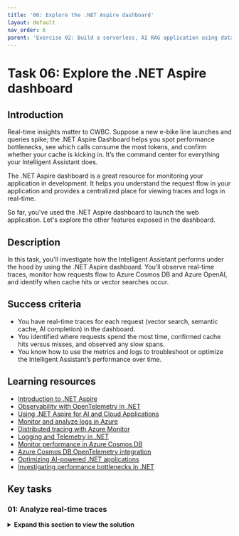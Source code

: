 ```yaml
---
title: '06: Explore the .NET Aspire dashboard'
layout: default
nav_order: 6
parent: 'Exercise 02: Build a serverless, AI RAG application using data from Azure Cosmos DB'
---
```


# Task 06: Explore the .NET Aspire dashboard

## Introduction
Real-time insights matter to CWBC. Suppose a new e-bike line launches and queries spike; the .NET Aspire Dashboard helps you spot performance bottlenecks, see which calls consume the most tokens, and confirm whether your cache is kicking in. It’s the command center for everything your Intelligent Assistant does.

The .NET Aspire dashboard is a great resource for monitoring your application in development. It helps you understand the request flow in your application and provides a centralized place for viewing traces and logs in real-time. 

So far, you've used the .NET Aspire dashboard to launch the web application. Let's explore the other features exposed in the dashboard.

## Description
In this task, you'll investigate how the Intelligent Assistant performs under the hood by using the .NET Aspire dashboard. You’ll observe real-time traces, monitor how requests flow to Azure Cosmos DB and Azure OpenAI, and identify when cache hits or vector searches occur. 

## Success criteria
 - You have real-time traces for each request (vector search, semantic cache, AI completion) in the dashboard.
 - You identified where requests spend the most time, confirmed cache hits versus misses, and observed any slow spans.
 - You know how to use the metrics and logs to troubleshoot or optimize the Intelligent Assistant’s performance over time.


## Learning resources

- [Introduction to .NET Aspire](https://devblogs.microsoft.com/dotnet/introducing-dotnet-aspire)  
- [Observability with OpenTelemetry in .NET](https://learn.microsoft.com/en-us/dotnet/core/diagnostics/distributed-tracing-opentelemetry)  
- [Using .NET Aspire for AI and Cloud Applications](https://devblogs.microsoft.com/dotnet/introducing-dotnet-aspire-for-ai-cloud-native-apps)  
- [Monitor and analyze logs in Azure](https://learn.microsoft.com/en-us/azure/azure-monitor/essentials/logs-overview)  
- [Distributed tracing with Azure Monitor](https://learn.microsoft.com/en-us/azure/azure-monitor/app/distributed-tracing)  
- [Logging and Telemetry in .NET](https://learn.microsoft.com/en-us/dotnet/core/diagnostics/logging)  
- [Monitor performance in Azure Cosmos DB](https://learn.microsoft.com/en-us/azure/cosmos-db/nosql/monitoring-performance)  
- [Azure Cosmos DB OpenTelemetry integration](https://learn.microsoft.com/en-us/azure/cosmos-db/nosql/opentelemetry-integration)  
- [Optimizing AI-powered .NET applications](https://learn.microsoft.com/en-us/semantic-kernel/ai-performance-best-practices)  
- [Investigating performance bottlenecks in .NET](https://learn.microsoft.com/en-us/dotnet/core/diagnostics/performance-profiling)  

## Key tasks


### 01: Analyze real-time traces

<details markdown="block"> 
  <summary><strong>Expand this section to view the solution</strong></summary> 


1. Select **Create New Chat** on the left, then select the **New Chat** that was created.

1. Enter **What bike accessories do you have?**

    ![mmd6vttx.jpg](../../media/mmd6vttx.jpg)

1. Start another new chat session, and ask the same question: **What bike accessories do you have?** 

    {: .note }
    > You should get a cache hit with an immediate response consuming zero generation tokens.

1. Go to the .NET Aspire dashboard tab in the browser. 

1. Select **Traces** from the left toolbar. 

    ![lo65ya3w.jpg](../../media/lo65ya3w.jpg)

    {: .note }
    > You’ll see all the network requests in your application represented chronologically here. Notice there are several **GET** calls and a **POST** as the Blazor application starts up. 

1. Select the bottom trace to expand the service calls being made in the application. 

    ![s182yc5j.jpg](../../media/s182yc5j.jpg)

---

Each request made to Azure Cosmos DB or Azure OpenAI is represented as a span. The first few spans represent background tasks in the web application to query Azure Cosmos DB for existing chats and to verify the product data has been loaded. 

Each time a new container in Azure Cosmos DB is accessed, the SDK makes several HTTP requests to get metadata for the container. You’ll see these represented as child spans. Let's explore the spans in this dashboard and correlate them to the features you implemented so far in the chat application.

1. Scroll down in the list of traces. If you created a new chat session for this exercise, find the second **DATA cosmosdb CreateItemAsync chat** span (the first would be to create the chat session item itself). If you didn't create a new chat session, find the first **CreateItemAsync**. This is the call to store your first prompt in the Azure Cosmos DB chat container. 

    {: .note }
    > You may need to expand the **Name** column by selecting the vertical line to the left of the **0s** column and dragging it to the right. 

1. Since you haven't asked about bike accessories yet, this was a cache miss. Let's explore the request flow and validate it matches expectations.

    ![tf9uoqrb.jpg](../../media/tf9uoqrb.jpg)

    Your traces should resemble the image above. If you see an error from *169.254.169.254:80*, this is a metadata request made by the SDK to get information about your compute environment. For unsupported VM types, this is expected to fail and is safe to ignore.

    1. First, there is a call to the Azure Cosmos DB chat container to store the prompt you typed in the chat.
    1. Next, the call to the chat container represents building the context window. You need to query for any previous messages in the chat session to get contextually relevant results.
    1. Then, this call to Azure OpenAI represents getting the vector embeddings from the prompt.
    1. This call to the cache container checks if a cache hit was found by passing in the vector embeddings and performing a vector search for similar responses. Notice there are child HTTP calls under this request. That is the SDK initializing connections for the cache container. The other containers had already been used earlier on in the application and therefore had already been initialized.
    1. This call represents a second round trip for the get cache query.
    1. Because there was a cache miss, the next query was for products relevant to the user prompt. This call uses vector search to find products from the products container to later pass to Azure OpenAI. The product data returned is the key component for implementing the RAG pattern.
    1. Next, there's the call to Azure OpenAI to get the chat completion for the prompt and RAG data. Notice the calls to Azure OpenAI have a higher duration than the rest of the calls, this is because it's sending a lot of context to the model to generate a completion.
    1. After generating a completion, the results are stored in the cache to avoid having to compute a response for similar questions in the future.
    1. Then you call to retrieve the chat container item representing this chat session.
    1. Last, you execute a bulk upload of the chat completion and session to the chat container.

    {: .note }
    > This request flow maps to the LLM Pipeline we created in the **ChatService/GetChatCompletionAsync()** function.

1. Below the cache miss request flow, let's analyze the spans for the second prompt. This time, you started another new chat session and entered the same question, generating a cache hit. You’ll notice the first three spans are the same, but because you had a cache hit, there are fewer steps.

    ![9ehgp6m4.jpg](../../media/9ehgp6m4.jpg)

    1. First, there’s a call to the Azure Cosmos DB chat container to store the prompt you typed in the chat.
    1. Next, the call to the chat container represents building the context window. You need to query for any previous messages in the chat session to get contextually relevant results.
    1. Then, this call to Azure OpenAI represents getting the vector embeddings from the prompt.
    1. This call to the cache container checks if a cache hit was found by passing in the vector embeddings and performing a vector search for similar responses. Because you've already made requests to the cache container in the previous chat, there are no child span initialization calls either.
    1. Then you call to retrieve the chat container item representing this chat session.
    1. Last, you execute a bulk upload of the chat completion and session to the chat container.

    {: .note }
    > This request flow also maps to the LLM Pipeline we created in the **ChatService/GetChatCompletionAsync()** function. Because there was a cache hit, the code executed in the **if** statement that skips the calls to find relevant products and generate a completion from Azure OpenAI. Instead, it can return the cached completion to the user.

1. These traces and spans are emitted using OpenTelemetry, which is configured by default when you use .NET Aspire. Every SDK can provide custom OpenTelemetry attributes to add extra information to spans about the request. Azure Cosmos DB emits several custom attributes that can help you understand what's happening in your application. Select the fourth span from the previous step, which represents the query to the cache container. Optionally, select the icon to switch from horizontal to vertical view.

    ![zv310wpx.jpg](../../media/zv310wpx.jpg)

    {: .note }
    > Notice the **db.cosmosdb.item_count** with a value of **1**. This shows that we had one result returned from the query. Explore the other attributes provided and select spans for different operations to see the attributes provided for every request type.

1. Keep the .NET Aspire dashboard open and leave the application running, as you'll use it again in the next set of steps.

---

The Azure Cosmos DB SDK also emits logs through OpenTelemetry which appear in the .NET Aspire dashboard. Depending on the log level configured for your application, you can receive logs for errors and warnings. These logs are very helpful during application development to gain more information about failed or slow requests.

First, let's look at the log configuration for Azure Cosmos DB. 

1. Open the **src/cosmos-copilot.WebApp/`Program.cs** file. 

    ![24bcnxr1.jpg](../../media/24bcnxr1.jpg)

1. Find the **builder.AddAzureCosmosClient`()** function call, copied again here.

    ```csharp
    builder.AddAzureCosmosClient(    
        "cosmos-copilot",    
        settings =>    
        {        
            settings.AccountEndpoint = new Uri(cosmosEndpoint);        
            settings.Credential = new DefaultAzureCredential();        
            settings.DisableTracing = false;    
        },    
        clientOptions => 
        {        
            clientOptions.ApplicationName = "cosmos-copilot";        
            clientOptions.UseSystemTextJsonSerializerWithOptions = new JsonSerializerOptions()        
            {            
                PropertyNamingPolicy = JsonNamingPolicy.CamelCase        
            };        
            clientOptions.CosmosClientTelemetryOptions = new()        
            {            
                CosmosThresholdOptions = new()            
                {                
                    PointOperationLatencyThreshold = TimeSpan.FromMilliseconds(10),                
                    NonPointOperationLatencyThreshold = TimeSpan.FromMilliseconds(20)            
                }        
            };    
        });
    ```

    {: .note }
    > Notice the **clientOptions.CosmosClientTelemetryOptions** call. This is where threshold options are configured for emitting logs from Azure Cosmos DB requests. 
    
    >[!knowledge] There are separate configurations for **PointOperationLatencyThreshold** and **NonPointOperationLatencyThreshold** because requests interacting with a single item are frequently much lower latency than multi-item operations. These two thresholds are set extremely low in this application to ensure you have some logs to look at. 
    >
    >In a production application, you'll likely want to set this to a higher value to avoid having noisy logs for every request.

1. In the .NET Aspire dashboard, select **Structured** on the left side menu. 

    ![l77ovlqx.jpg](../../media/l77ovlqx.jpg)

1. Select any of the warnings with a **ThresholdViolation**. 

    ![shv6r27z.jpg](../../media/shv6r27z.jpg)

    {: .note }
    > These represent requests that had higher latency than the thresholds you configured while creating the Cosmos client. The **Message** contains the Azure Cosmos DB diagnostic string with detailed information about the request.

---

## Summary

You’ve successfully implemented the new generative AI application using Azure Cosmos DB and Azure OpenAI Service. You’ve learned new concepts for building generative AI applications such as tokens, context windows, semantic caching, similarity scores, and RAG Pattern.

With the SDKs for Azure Cosmos DB for NoSQL and Semantic Kernel including its extensions and connectors, you were able to add these services to your application with little friction. The services you implemented illustrate the best practices for using each SDK across various operations. The .NET SDKs for each service made it possible to add the required functionality to your ASP.NET Core Blazor web application using .NET Aspire with lightweight method implementations.

---

## References

This hands on lab is available as a completed sample here, [Build a custom Copilot application.](https://github.com/AzureCosmosDB/cosmosdb-nosql-copilot)

Take some time to explore the services and capabilities you saw today to get more familiar with them.

- **Semantic Kernel**
  - [Get started with semantic kernel](https://learn.microsoft.com/semantic-kernel/overview/)
- **Azure Cosmos DB Vector Search**
  - [Get started with vector search in Azure Cosmos DB](https://aka.ms/CosmosDBVectorSetup)


Take your knowledge even further. We’ve built a complete end-to-end RAG Pattern solution that takes this lab you did today and expands it to a fully functional, production grade solution accelerator. The solution has the same ASP.NET Blazor web interface and the back end is entirely built using the latest features from Semantic Kernel. The solution can be deployed to either AKS or Azure Container Apps, along with a host of other services designed for deploying production grade applications in Azure.

- **Official Microsoft Solution Accelerator for building RAG pattern applications**
  - [Build your own Copilot Solution Accelerator](https://github.com/Azure/BuildYourOwnCopilot)

---
### Conclusion

**Congratulations!** You've successfully completed this task and have completed the **Build a serverless, AI RAG application using data from Azure Cosmos DB** lab!

</details>
